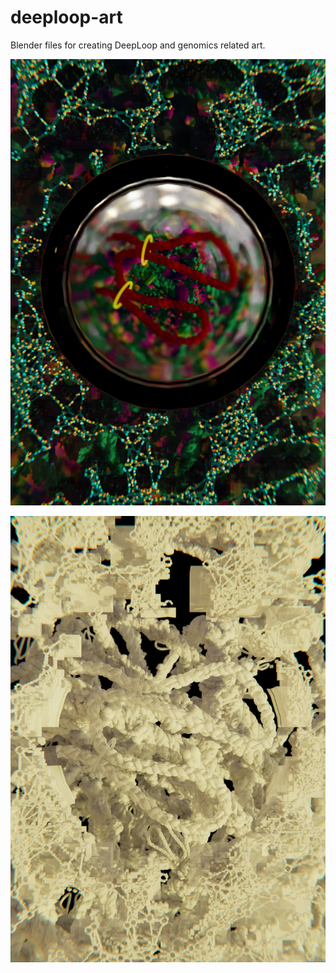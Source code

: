 # deeploop-art
Blender files for creating DeepLoop and genomics related art.

![Final Render](/images/comp.jpg)

![Clay Render](/images/clay.jpg)